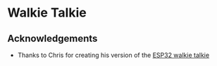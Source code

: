 Walkie Talkie
=============


## Acknowledgements

- Thanks to Chris for creating his version of the [ESP32 walkie talkie](https://easyeda.com/chris_9044/esp32-walkie-talkie)